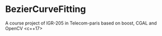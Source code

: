 # BezierCurveFitting
 A course project of IGR-205 in Telecom-paris based on boost, CGAL and OpenCV <c++17>
